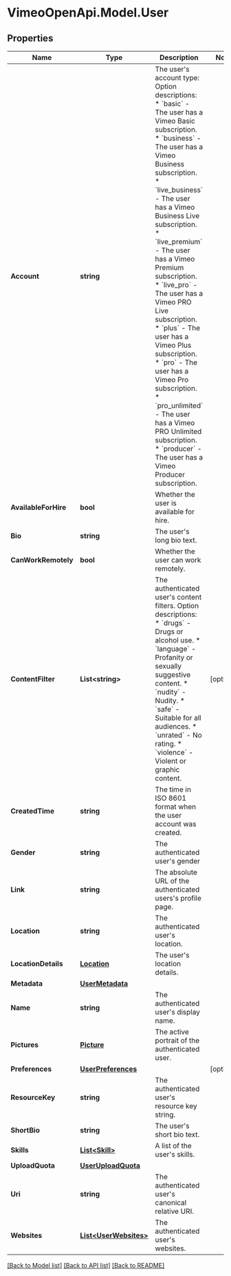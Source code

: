 # VimeoOpenApi.Model.User
## Properties

Name | Type | Description | Notes
------------ | ------------- | ------------- | -------------
**Account** | **string** | The user&#39;s account type:  Option descriptions:  * &#x60;basic&#x60; - The user has a Vimeo Basic subscription.  * &#x60;business&#x60; - The user has a Vimeo Business subscription.  * &#x60;live_business&#x60; - The user has a Vimeo Business Live subscription.  * &#x60;live_premium&#x60; - The user has a Vimeo Premium subscription.  * &#x60;live_pro&#x60; - The user has a Vimeo PRO Live subscription.  * &#x60;plus&#x60; - The user has a Vimeo Plus subscription.  * &#x60;pro&#x60; - The user has a Vimeo Pro subscription.  * &#x60;pro_unlimited&#x60; - The user has a Vimeo PRO Unlimited subscription.  * &#x60;producer&#x60; - The user has a Vimeo Producer subscription.  | 
**AvailableForHire** | **bool** | Whether the user is available for hire. | 
**Bio** | **string** | The user&#39;s long bio text. | 
**CanWorkRemotely** | **bool** | Whether the user can work remotely. | 
**ContentFilter** | **List&lt;string&gt;** | The authenticated user&#39;s content filters.  Option descriptions:  * &#x60;drugs&#x60; - Drugs or alcohol use.  * &#x60;language&#x60; - Profanity or sexually suggestive content.  * &#x60;nudity&#x60; - Nudity.  * &#x60;safe&#x60; - Suitable for all audiences.  * &#x60;unrated&#x60; - No rating.  * &#x60;violence&#x60; - Violent or graphic content.  | [optional] 
**CreatedTime** | **string** | The time in ISO 8601 format when the user account was created. | 
**Gender** | **string** | The authenticated user&#39;s gender | 
**Link** | **string** | The absolute URL of the authenticated users&#39;s profile page. | 
**Location** | **string** | The authenticated user&#39;s location. | 
**LocationDetails** | [**Location**](Location.md) | The user&#39;s location details. | 
**Metadata** | [**UserMetadata**](UserMetadata.md) |  | 
**Name** | **string** | The authenticated user&#39;s display name. | 
**Pictures** | [**Picture**](Picture.md) | The active portrait of the authenticated user. | 
**Preferences** | [**UserPreferences**](UserPreferences.md) |  | [optional] 
**ResourceKey** | **string** | The authenticated user&#39;s resource key string. | 
**ShortBio** | **string** | The user&#39;s short bio text. | 
**Skills** | [**List&lt;Skill&gt;**](Skill.md) | A list of the user&#39;s skills. | 
**UploadQuota** | [**UserUploadQuota**](UserUploadQuota.md) |  | 
**Uri** | **string** | The authenticated user&#39;s canonical relative URI. | 
**Websites** | [**List&lt;UserWebsites&gt;**](UserWebsites.md) | The authenticated user&#39;s websites. | 

[[Back to Model list]](../README.md#documentation-for-models) [[Back to API list]](../README.md#documentation-for-api-endpoints) [[Back to README]](../README.md)

